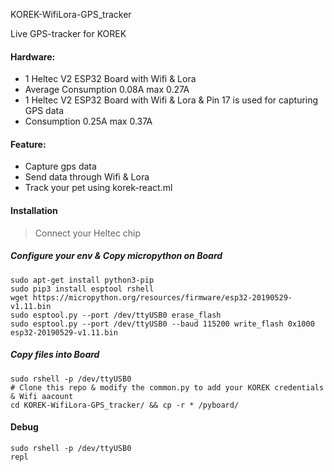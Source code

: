 KOREK-WifiLora-GPS_tracker

Live GPS-tracker for KOREK

#### Hardware:

- 1 Heltec V2 ESP32 Board with Wifi & Lora
- Average Consumption 0.08A max 0.27A
- 1 Heltec V2 ESP32 Board with Wifi & Lora & Pin 17 is used for capturing GPS data
- Consumption 0.25A max 0.37A

#### Feature:

  - Capture gps data
  - Send data through Wifi & Lora
  - Track your pet using korek-react.ml

#### Installation

> Connect your Heltec chip

##### Configure your env & Copy micropython on Board
```
sudo apt-get install python3-pip
sudo pip3 install esptool rshell
wget https://micropython.org/resources/firmware/esp32-20190529-v1.11.bin
sudo esptool.py --port /dev/ttyUSB0 erase_flash
sudo esptool.py --port /dev/ttyUSB0 --baud 115200 write_flash 0x1000 esp32-20190529-v1.11.bin
```

##### Copy files into Board
```
sudo rshell -p /dev/ttyUSB0
# Clone this repo & modify the common.py to add your KOREK credentials & Wifi aacount
cd KOREK-WifiLora-GPS_tracker/ && cp -r * /pyboard/
```

#### Debug
```
sudo rshell -p /dev/ttyUSB0
repl
```

